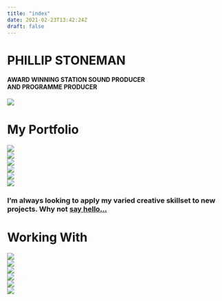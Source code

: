 ```yaml
---
title: "index"
date: 2021-02-23T13:42:24Z
draft: false
---
```


<div id="headerwrap">
	    <div class="container">
			<div class="row">
				<div class="col-lg-6">
					<h1>PHILLIP STONEMAN</h1>
					<h4>AWARD WINNING STATION SOUND PRODUCER <br> AND PROGRAMME PRODUCER</h4>
				</div>
				<div class="col-lg-6">
					<img src="/img/phillip-studio.jpg" class="img-responsive mx-auto">
				</div>
			</div><!--/row -->
	    </div> <!-- /container -->
	</div><!--/headerwrap -->
	<section id="portfolio"></section>
	<div class="container">
		<div class="row centered mt mb">
			<h1>My Portfolio</h1>
			<div class="col-lg-4 col-md-4 col-sm-4 gallery">
				<a href="/portfolio/station-sound"><img src="/img/portfolio/station-sound-portfolio.jpg" class="img-responsive"></a>
			</div>
			<div class="col-lg-4 col-md-4 col-sm-4 gallery">
				<a href="/portfolio/demo"><img src="/img/portfolio/demo-portfolio.jpg" class="img-responsive"></a>
			</div>
			<div class="col-lg-4 col-md-4 col-sm-4 gallery">
				<a href="/portfolio/graphic-design"><img src="/img/portfolio/graphic-design-portfolio.jpg" class="img-responsive"></a>
			</div>
			<div class="col-lg-4 col-md-4 col-sm-4 gallery">
				<a href="/portfolio/bhbn-sport"><img src="/img/portfolio/bhbn-portfolio.jpg" class="img-responsive"></a>
			</div>
			<div class="col-lg-4 col-md-4 col-sm-4 gallery">
				<a href="/assets/cv.pdf"><img src="/img/portfolio/cv-portfolio.jpg" class="img-responsive"></a>
			</div>
			<div class="col-lg-4 col-md-4 col-sm-4 gallery">
				<a href="/portfolio/living-up-the-weekend"><img src="/img/portfolio/living-up-the-weekend-portfolio.jpg" class="img-responsive"></a>
			</div>
		</div><! --/row -->
	</div><! --/container -->
	<div class="container">
		<div class="row centered mt-half mb-half">
			<div class="col-lg-8 col-lg-offset-2">
				<h3>I’m always looking to apply my varied creative skillset to new projects. Why not <a href="mailto:hello@phillipstoneman.co.uk">say hello...</a></h3>
			</div>
		</div>
	</div>
	<div class="container">
		<div class="row centered mt mb">
			<h1>Working With</h1>
			<div class="col-lg-4 col-md-4 col-sm-6 col-xs-12 gallery">
				<a href="/experience/asian-network"><img src="/img/portfolio/asian-network.jpg" class="img-responsive"></a>
			</div>
			<div class="col-lg-4 col-md-4 col-sm-6 col-xs-12 gallery">
				<a href="/experience/hereford-worcester"><img src="/img/portfolio/hereford-worcester.jpg" class="img-responsive"></a>
			</div>
			<div class="col-lg-4 col-md-4 col-sm-6 col-xs-12 gallery">
				<a href="/experience/radio-2"><img src="/img/portfolio/radio-2.jpg" class="img-responsive"></a>
			</div>
			<div class="col-lg-4 col-md-4 col-sm-6 col-xs-12 gallery">
				<a href="/experience/bay-fm"><img src="/img/portfolio/bay-fm.jpg" class="img-responsive"></a>
			</div>
			<div class="col-lg-4 col-md-4 col-sm-6 col-xs-12 gallery">
				<a href="/experience/radio-warwick"><img src="/img/portfolio/radio-warwick.jpg" class="img-responsive"></a>
			</div>
			<div class="col-lg-4 col-md-4 col-sm-6 col-xs-12 gallery">
				<a href="/experience/bhbn"><img src="img/portfolio/bhbn.jpg" class="img-responsive"></a>
			</div>
		</div><!--/row -->
	</div><!--/container -->
